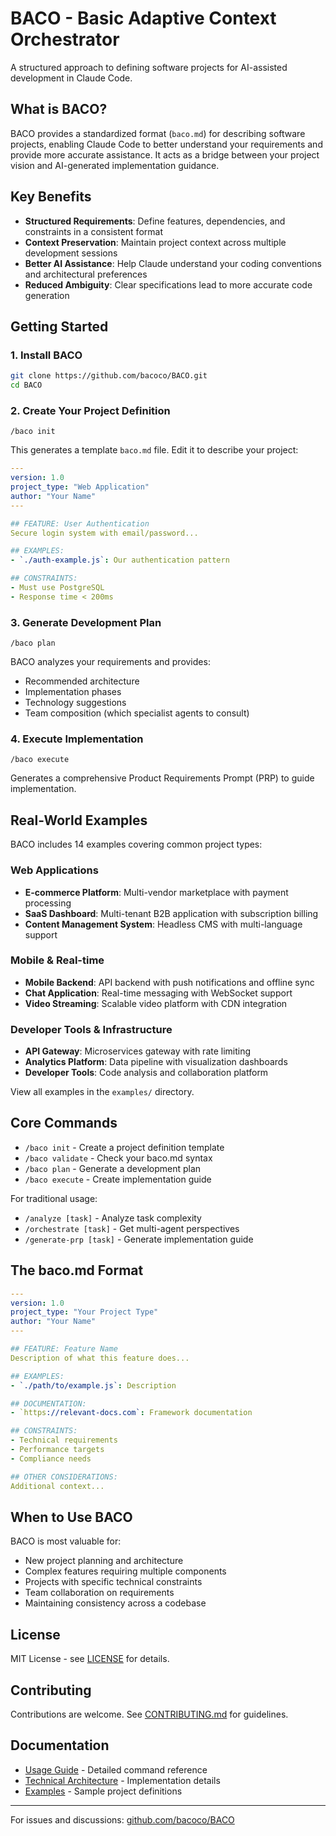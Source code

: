 # BACO - Basic Adaptive Context Orchestrator

A structured approach to defining software projects for AI-assisted development in Claude Code.

## What is BACO?

BACO provides a standardized format (`baco.md`) for describing software projects, enabling Claude Code to better understand your requirements and provide more accurate assistance. It acts as a bridge between your project vision and AI-generated implementation guidance.

## Key Benefits

- **Structured Requirements**: Define features, dependencies, and constraints in a consistent format
- **Context Preservation**: Maintain project context across multiple development sessions
- **Better AI Assistance**: Help Claude understand your coding conventions and architectural preferences
- **Reduced Ambiguity**: Clear specifications lead to more accurate code generation

## Getting Started

### 1. Install BACO

```bash
git clone https://github.com/bacoco/BACO.git
cd BACO
```

### 2. Create Your Project Definition

```
/baco init
```

This generates a template `baco.md` file. Edit it to describe your project:

```yaml
---
version: 1.0
project_type: "Web Application"
author: "Your Name"
---

## FEATURE: User Authentication
Secure login system with email/password...

## EXAMPLES:
- `./auth-example.js`: Our authentication pattern

## CONSTRAINTS:
- Must use PostgreSQL
- Response time < 200ms
```

### 3. Generate Development Plan

```
/baco plan
```

BACO analyzes your requirements and provides:
- Recommended architecture
- Implementation phases
- Technology suggestions
- Team composition (which specialist agents to consult)

### 4. Execute Implementation

```
/baco execute
```

Generates a comprehensive Product Requirements Prompt (PRP) to guide implementation.

## Real-World Examples

BACO includes 14 examples covering common project types:

### Web Applications
- **E-commerce Platform**: Multi-vendor marketplace with payment processing
- **SaaS Dashboard**: Multi-tenant B2B application with subscription billing
- **Content Management System**: Headless CMS with multi-language support

### Mobile & Real-time
- **Mobile Backend**: API backend with push notifications and offline sync
- **Chat Application**: Real-time messaging with WebSocket support
- **Video Streaming**: Scalable video platform with CDN integration

### Developer Tools & Infrastructure
- **API Gateway**: Microservices gateway with rate limiting
- **Analytics Platform**: Data pipeline with visualization dashboards
- **Developer Tools**: Code analysis and collaboration platform

View all examples in the `examples/` directory.

## Core Commands

- `/baco init` - Create a project definition template
- `/baco validate` - Check your baco.md syntax
- `/baco plan` - Generate a development plan
- `/baco execute` - Create implementation guide

For traditional usage:
- `/analyze [task]` - Analyze task complexity
- `/orchestrate [task]` - Get multi-agent perspectives
- `/generate-prp [task]` - Generate implementation guide

## The baco.md Format

```yaml
---
version: 1.0
project_type: "Your Project Type"
author: "Your Name"
---

## FEATURE: Feature Name
Description of what this feature does...

## EXAMPLES:
- `./path/to/example.js`: Description

## DOCUMENTATION:
- `https://relevant-docs.com`: Framework documentation

## CONSTRAINTS:
- Technical requirements
- Performance targets
- Compliance needs

## OTHER CONSIDERATIONS:
Additional context...
```

## When to Use BACO

BACO is most valuable for:
- New project planning and architecture
- Complex features requiring multiple components
- Projects with specific technical constraints
- Team collaboration on requirements
- Maintaining consistency across a codebase

## License

MIT License - see [LICENSE](LICENSE) for details.

## Contributing

Contributions are welcome. See [CONTRIBUTING.md](CONTRIBUTING.md) for guidelines.

## Documentation

- [Usage Guide](USAGE.md) - Detailed command reference
- [Technical Architecture](TECHNICAL.md) - Implementation details
- [Examples](examples/) - Sample project definitions

---

For issues and discussions: [github.com/bacoco/BACO](https://github.com/bacoco/BACO/issues)